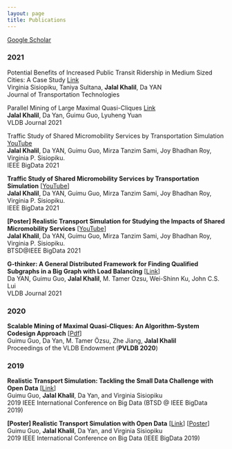 ```yaml
---
layout: page
title: Publications
---
```


[Google Scholar](https://scholar.google.com/citations?user=mH6ot6kAAAAJ&hl=en)

### 2021
Potential Benefits of Increased Public Transit Ridership in Medium Sized Cities: A Case Study [Link](https://doi.org/10.4236/jtts.2022.121004) \
Virginia Sisiopiku, Taniya Sultana, **Jalal Khalil**, Da YAN \
Journal of Transportation Technologies

Parallel Mining of Large Maximal Quasi-Cliques [Link](https://doi.org/10.1007/s00778-021-00712-2) \
**Jalal Khalil**, Da Yan, Guimu Guo, Lyuheng Yuan \
VLDB Journal 2021

Traffic Study of Shared Micromobility Services by Transportation Simulation [YouTube](https://www.youtube.com/watch?v=irPD1wUYiOA) \
**Jalal Khalil**, Da YAN, Guimu Guo, Mirza Tanzim Sami, Joy Bhadhan Roy, Virginia P. Sisiopiku. \
IEEE BigData 2021

<div class="media">
    <div class="media-body">
       <p class="media-heading">
          <strong>Traffic Study of Shared Micromobility Services by Transportation Simulation</strong> [<a href="https://www.youtube.com/watch?v=irPD1wUYiOA" target="_blank">YouTube</a>]<br />
          <b>Jalal Khalil</b>, Da YAN, Guimu Guo, Mirza Tanzim Sami, Joy Bhadhan Roy, Virginia P. Sisiopiku.<br />
          IEEE BigData 2021<br />
       </p>
    </div>
</div>

<div class="media">
    <div class="media-body">
       <p class="media-heading">
          <strong> [Poster] Realistic Transport Simulation for Studying the Impacts of Shared Micromobility Services</strong> [<a href="https://youtu.be/SyR0mosJbDg" target="_blank">YouTube</a>]<br />
          <b>Jalal Khalil</b>, Da YAN, Guimu Guo, Mirza Tanzim Sami, Joy Bhadhan Roy, Virginia P. Sisiopiku.<br />
          BTSD@IEEE BigData 2021<br />
       </p>
    </div>
</div>

<div class="media">
    <div class="media-body">
       <p class="media-heading">
          <strong>G-thinker: A General Distributed Framework for Finding Qualified Subgraphs in a Big Graph with Load Balancing</strong> [<a href="https://doi.org/10.1007/s00778-021-00688-z" target="_blank">Link</a>]<br />
          Da YAN, Guimu Guo, <b>Jalal Khalil</b>, M. Tamer Ozsu, Wei-Shinn Ku, John C.S. Lui<br />
          VLDB Journal 2021<br />
       </p>
    </div>
</div>

<h3>
    <a name='2020'></a> 2020
</h3>

<div class="media">
    <div class="media-body">
       <p class="media-heading">
          <strong>Scalable Mining of Maximal Quasi-Cliques: An Algorithm-System Codesign Approach</strong> [<a href="https://dl.acm.org/doi/10.14778/3436905.3436916" target="_blank">Pdf</a>]<br />
          Guimu Guo, Da Yan, M. Tamer Özsu, Zhe Jiang, <b>Jalal Khalil</b><br />
          Proceedings of the VLDB Endowment (<b>PVLDB 2020</b>)<br />
       </p>
    </div>
</div>

<h3>
    <a name='2019'></a> 2019
</h3>

<div class="media">
    <div class="media-body">
       <p class="media-heading">
          <strong>Realistic Transport Simulation: Tackling the Small Data Challenge with Open Data</strong> [<a href="https://doi.org/10.1109/BigData47090.2019.9006457" target="_blank">Link</a>]<br />
          Guimu Guo, <b>Jalal Khalil</b>, Da Yan, and Virginia Sisiopiku<br />
          2019 IEEE International Conference on Big Data (BTSD @ IEEE BigData 2019)<br />
       </p>
    </div>
</div>

<div class="media">
    <div class="media-body">
       <p class="media-heading">
          <strong> [Poster] Realistic Transport Simulation with Open Data</strong> [<a href="https://doi.org/10.1109/BigData47090.2019.9006291" target="_blank">Link</a>] [<a href="../_data/bigdata19sim_poster.pdf" target="_blank">Poster</a>]<br />
          Guimu Guo, <b>Jalal Khalil</b>, Da Yan, and Virginia Sisiopiku<br />
          2019 IEEE International Conference on Big Data (IEEE BigData 2019)<br />
       </p>
    </div>
</div>

